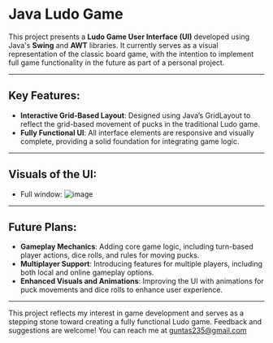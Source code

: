 # Java Ludo Game

This project presents a **Ludo Game User Interface (UI)** developed using Java's **Swing** and **AWT** libraries. It currently serves as a visual representation of the classic board game, with the intention to implement full game functionality in the future as part of a personal project.

---

## Key Features:
- **Interactive Grid-Based Layout**: Designed using Java’s GridLayout to reflect the grid-based movement of pucks in the traditional Ludo game.
- **Fully Functional UI**: All interface elements are responsive and visually complete, providing a solid foundation for integrating game logic.

---

## Visuals of the UI:
- Full window: ![image](https://github.com/user-attachments/assets/037ba27c-a3c0-4837-9b34-5e2c5daa7cbc)

---

## Future Plans:
- **Gameplay Mechanics**: Adding core game logic, including turn-based player actions, dice rolls, and rules for moving pucks.
- **Multiplayer Support**: Introducing features for multiple players, including both local and online gameplay options.
- **Enhanced Visuals and Animations**: Improving the UI with animations for puck movements and dice rolls to enhance user experience.

---

This project reflects my interest in game development and serves as a stepping stone toward creating a fully functional Ludo game. Feedback and suggestions are welcome! You can reach me at guntas235@gmail.com
